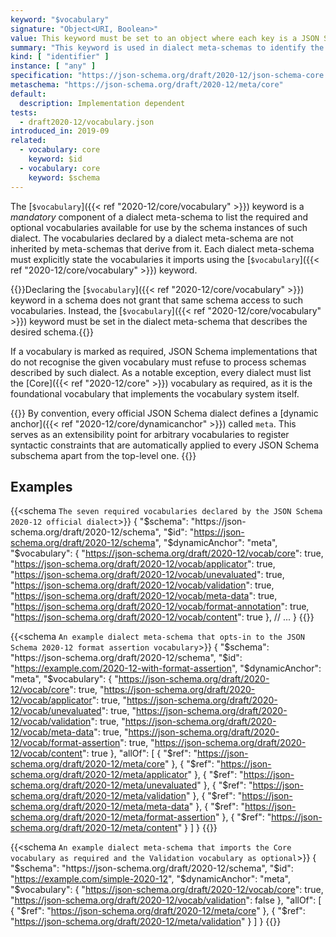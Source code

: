 ```yaml
---
keyword: "$vocabulary"
signature: "Object<URI, Boolean>"
value: This keyword must be set to an object where each key is a JSON Schema vocabulary URI and each value is a boolean that represents whether the corresponding vocabulary is considered optional (false) or required (true)
summary: "This keyword is used in dialect meta-schemas to identify the required and optional vocabularies available for use in schemas described by that dialect."
kind: [ "identifier" ]
instance: [ "any" ]
specification: "https://json-schema.org/draft/2020-12/json-schema-core.html#section-8.1.2"
metaschema: "https://json-schema.org/draft/2020-12/meta/core"
default:
  description: Implementation dependent
tests:
  - draft2020-12/vocabulary.json
introduced_in: 2019-09
related:
  - vocabulary: core
    keyword: $id
  - vocabulary: core
    keyword: $schema
---
```


The [`$vocabulary`]({{< ref "2020-12/core/vocabulary" >}}) keyword is a _mandatory_ component of a dialect meta-schema
to list the required and optional vocabularies available for use by the schema
instances of such dialect. The vocabularies declared by a dialect meta-schema
are not inherited by meta-schemas that derive from it. Each dialect meta-schema
must explicitly state the vocabularies it imports using the [`$vocabulary`]({{< ref "2020-12/core/vocabulary" >}})
keyword.

{{<common-pitfall>}}Declaring the [`$vocabulary`]({{< ref "2020-12/core/vocabulary" >}}) keyword in a schema does not
grant that same schema access to such vocabularies. Instead, the [`$vocabulary`]({{< ref "2020-12/core/vocabulary" >}})
keyword must be set in the dialect meta-schema that describes the desired
schema.{{</common-pitfall>}}

If a vocabulary is marked as required, JSON Schema implementations that do not
recognise the given vocabulary must refuse to process schemas described by such
dialect. As a notable exception, every dialect must list the [Core]({{< ref
"2020-12/core" >}}) vocabulary as required, as it is the foundational
vocabulary that implements the vocabulary system itself.

{{<learning-more>}} By convention, every official JSON Schema dialect defines a
[dynamic anchor]({{< ref "2020-12/core/dynamicanchor" >}}) called `meta`. This
serves as an extensibility point for arbitrary vocabularies to register
syntactic constraints that are automatically applied to every JSON Schema
subschema apart from the top-level one.  {{</learning-more>}}

## Examples

{{<schema `The seven required vocabularies declared by the JSON Schema 2020-12 official dialect`>}}
{
  "$schema": "https://json-schema.org/draft/2020-12/schema",
  "$id": "https://json-schema.org/draft/2020-12/schema",
  "$dynamicAnchor": "meta",
  "$vocabulary": {
    "https://json-schema.org/draft/2020-12/vocab/core": true,
    "https://json-schema.org/draft/2020-12/vocab/applicator": true,
    "https://json-schema.org/draft/2020-12/vocab/unevaluated": true,
    "https://json-schema.org/draft/2020-12/vocab/validation": true,
    "https://json-schema.org/draft/2020-12/vocab/meta-data": true,
    "https://json-schema.org/draft/2020-12/vocab/format-annotation": true,
    "https://json-schema.org/draft/2020-12/vocab/content": true
  },
  // ...
}
{{</schema>}}

{{<schema `An example dialect meta-schema that opts-in to the JSON Schema 2020-12 format assertion vocabulary`>}}
{
  "$schema": "https://json-schema.org/draft/2020-12/schema",
  "$id": "https://example.com/2020-12-with-format-assertion",
  "$dynamicAnchor": "meta",
  "$vocabulary": {
    "https://json-schema.org/draft/2020-12/vocab/core": true,
    "https://json-schema.org/draft/2020-12/vocab/applicator": true,
    "https://json-schema.org/draft/2020-12/vocab/unevaluated": true,
    "https://json-schema.org/draft/2020-12/vocab/validation": true,
    "https://json-schema.org/draft/2020-12/vocab/meta-data": true,
    "https://json-schema.org/draft/2020-12/vocab/format-assertion": true,
    "https://json-schema.org/draft/2020-12/vocab/content": true
  },
  "allOf": [
    { "$ref": "https://json-schema.org/draft/2020-12/meta/core" },
    { "$ref": "https://json-schema.org/draft/2020-12/meta/applicator" },
    { "$ref": "https://json-schema.org/draft/2020-12/meta/unevaluated" },
    { "$ref": "https://json-schema.org/draft/2020-12/meta/validation" },
    { "$ref": "https://json-schema.org/draft/2020-12/meta/meta-data" },
    { "$ref": "https://json-schema.org/draft/2020-12/meta/format-assertion" },
    { "$ref": "https://json-schema.org/draft/2020-12/meta/content" }
  ]
}
{{</schema>}}

{{<schema `An example dialect meta-schema that imports the Core vocabulary as required and the Validation vocabulary as optional`>}}
{
  "$schema": "https://json-schema.org/draft/2020-12/schema",
  "$id": "https://example.com/simple-2020-12",
  "$dynamicAnchor": "meta",
  "$vocabulary": {
    "https://json-schema.org/draft/2020-12/vocab/core": true,
    "https://json-schema.org/draft/2020-12/vocab/validation": false
  },
  "allOf": [
    { "$ref": "https://json-schema.org/draft/2020-12/meta/core" },
    { "$ref": "https://json-schema.org/draft/2020-12/meta/validation" }
  ]
}
{{</schema>}}
